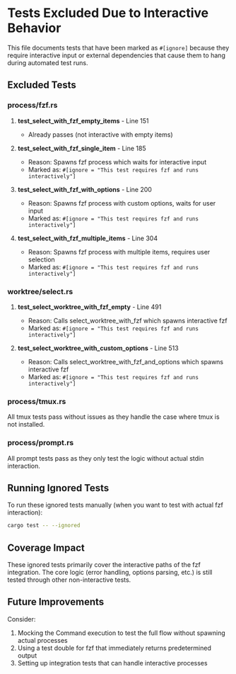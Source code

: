 # Tests Excluded Due to Interactive Behavior

This file documents tests that have been marked as `#[ignore]` because they require interactive input or external dependencies that cause them to hang during automated test runs.

## Excluded Tests

### process/fzf.rs
1. **test_select_with_fzf_empty_items** - Line 151
   - Already passes (not interactive with empty items)
   
2. **test_select_with_fzf_single_item** - Line 185
   - Reason: Spawns fzf process which waits for interactive input
   - Marked as: `#[ignore = "This test requires fzf and runs interactively"]`

3. **test_select_with_fzf_with_options** - Line 200
   - Reason: Spawns fzf process with custom options, waits for user input
   - Marked as: `#[ignore = "This test requires fzf and runs interactively"]`

4. **test_select_with_fzf_multiple_items** - Line 304
   - Reason: Spawns fzf process with multiple items, requires user selection
   - Marked as: `#[ignore = "This test requires fzf and runs interactively"]`

### worktree/select.rs
1. **test_select_worktree_with_fzf_empty** - Line 491
   - Reason: Calls select_worktree_with_fzf which spawns interactive fzf
   - Marked as: `#[ignore = "This test requires fzf and runs interactively"]`

2. **test_select_worktree_with_custom_options** - Line 513
   - Reason: Calls select_worktree_with_fzf_and_options which spawns interactive fzf
   - Marked as: `#[ignore = "This test requires fzf and runs interactively"]`

### process/tmux.rs
All tmux tests pass without issues as they handle the case where tmux is not installed.

### process/prompt.rs
All prompt tests pass as they only test the logic without actual stdin interaction.

## Running Ignored Tests

To run these ignored tests manually (when you want to test with actual fzf interaction):
```bash
cargo test -- --ignored
```

## Coverage Impact

These ignored tests primarily cover the interactive paths of the fzf integration. The core logic (error handling, options parsing, etc.) is still tested through other non-interactive tests.

## Future Improvements

Consider:
1. Mocking the Command execution to test the full flow without spawning actual processes
2. Using a test double for fzf that immediately returns predetermined output
3. Setting up integration tests that can handle interactive processes